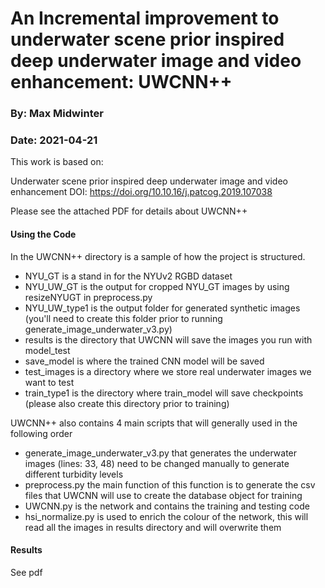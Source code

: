 # An Incremental improvement to underwater scene prior inspired deep underwater image and video enhancement: UWCNN++
### By: Max Midwinter
### Date: 2021-04-21

This work is based on: 

Underwater scene prior inspired deep underwater image and video enhancement
DOI: https://doi.org/10.10.16/j.patcog.2019.107038

Please see the attached PDF for details about UWCNN++

#### Using the Code
In the UWCNN++ directory is a sample of how the project is structured.
* NYU_GT is a stand in for the NYUv2 RGBD dataset
* NYU_UW_GT is the output for cropped NYU_GT images by using resizeNYUGT in preprocess.py
* NYU_UW_type1 is the output folder for generated synthetic images (you'll need to create this folder prior to running generate_image_underwater_v3.py)
* results is the directory that UWCNN will save the images you run with model_test
* save_model is where the trained CNN model will be saved
* test_images is a directory where we store real underwater images we want to test
* train_type1 is the directory where train_model will save checkpoints (please also create this directory prior to training)

UWCNN++ also contains 4 main scripts that will generally used in the following order
* generate_image_underwater_v3.py that generates the underwater images (lines: 33, 48) need to be changed manually to generate different turbidity levels
* preprocess.py the main function of this function is to generate the csv files that UWCNN will use to create the database object for training
* UWCNN.py is the network and contains the training and testing code 
* hsi_normalize.py is used to enrich the colour of the network, this will read all the images in results directory and will overwrite them

#### Results
See pdf